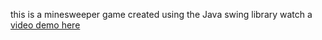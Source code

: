 this is a minesweeper game created using the Java swing library
watch a [video demo here](https://youtu.be/OxQwM_AH8Ig) 
